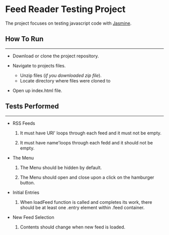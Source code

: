 # Feed Reader Testing Project
The project focuses on testing javascript code with [Jasmine](https://jasmine.github.io/ "Jasmine"). 


## How To Run
---
* Download or clone the project repository.
   
* Navigate to projects files.
    * Unzip files (*if you downloaded zip file*).
    * Locate directory where files were cloned to

* Open up index.html file.

## Tests Performed
---
* RSS Feeds

    1. It must have URl' loops through each feed and it must not be empty.

    2. It must have name'loops through each fedd and it should not be empty.

* The Menu

    1. The Menu should be hidden by default.
    
    2. The Menu should open and close upon a click on the hamburger button.
 
* Initial Entries

    1. When loadFeed function is called and completes its work, there should be at least one .entry element within .feed container.

* New Feed Selection

    1. Contents should change when new feed is loaded.